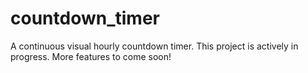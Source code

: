 # countdown_timer

A continuous visual hourly countdown timer. This project is actively in progress. More features to come soon!
